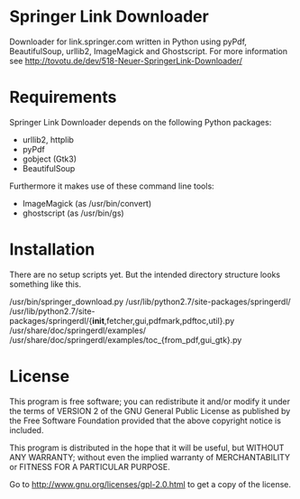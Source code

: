 Springer Link Downloader
========================

Downloader for link.springer.com written in Python using pyPdf, BeautifulSoup,
urllib2, ImageMagick and Ghostscript. For more information see 
http://tovotu.de/dev/518-Neuer-SpringerLink-Downloader/

Requirements
============

Springer Link Downloader depends on the following Python packages:

* urllib2, httplib
* pyPdf
* gobject (Gtk3)
* BeautifulSoup

Furthermore it makes use of these command line tools:

* ImageMagick (as /usr/bin/convert)
* ghostscript (as /usr/bin/gs)

Installation
============

There are no setup scripts yet. But the intended directory structure looks
something like this.

  /usr/bin/springer_download.py
  /usr/lib/python2.7/site-packages/springerdl/
  /usr/lib/python2.7/site-packages/springerdl/{__init__,fetcher,gui,pdfmark,pdftoc,util}.py
  /usr/share/doc/springerdl/examples/
  /usr/share/doc/springerdl/examples/toc_{from_pdf,gui_gtk}.py

License
=======

This program is free software; you can redistribute it and/or
modify it under the terms of VERSION 2 of the GNU General Public
License as published by the Free Software Foundation provided
that the above copyright notice is included.

This program is distributed in the hope that it will be useful,
but WITHOUT ANY WARRANTY; without even the implied warranty of
MERCHANTABILITY or FITNESS FOR A PARTICULAR PURPOSE.

Go to http://www.gnu.org/licenses/gpl-2.0.html to get a copy
of the license.

